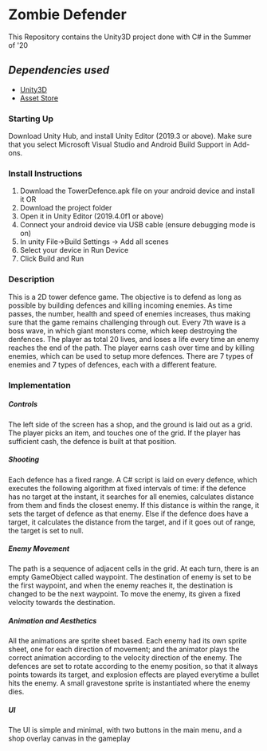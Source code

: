 # Zombie Defender
This Repository contains the Unity3D project done with C# in the Summer of '20
## _Dependencies used_
- [Unity3D](https://unity3d.com/get-unity/download)
- [Asset Store](https://assetstore.unity.com/)

### Starting Up
Download Unity Hub, and install Unity Editor (2019.3 or above). Make sure that you select Microsoft Visual Studio and Android Build Support in Add-ons.

### Install Instructions
1. Download the TowerDefence.apk file on your android device and install it
OR
1. Download the project folder
2. Open it in Unity Editor (2019.4.0f1 or above)
3. Connect your android device via USB cable (ensure debugging mode is on)
4. In unity File->Build Settings -> Add all scenes
5. Select your device in Run Device
6. Click Build and Run

### Description
This is a 2D tower defence game. The objective is to defend as long as possible by building defences and killing incoming enemies. As time passes, the number, health and speed of enemies increases, thus making sure that the game remains challenging through out. Every 7th wave is a boss wave, in which giant monsters come, which keep destroying the denfences. The player as total 20 lives, and loses a life every time an enemy reaches the end of the path. The player earns cash over time and by killing enemies, which can be used to setup more defences. There are 7 types of enemies and 7 types of defences, each with a different feature.

### Implementation
##### Controls
The left side of the screen has a shop, and the ground is laid out as a grid. The player picks an item, and touches one of the grid. If the player has sufficient cash, the defence is built at that position.
##### Shooting
Each defence has a fixed range. A C# script is laid on every defence, which executes the following algorithm at fixed intervals of time: if the defence has no target at the instant, it searches for all enemies, calculates distance from them and finds the closest enemy. If this distance is within the range, it sets the target of defence as that enemy. Else if the defence does have a target, it calculates the distance from the target, and if it goes out of range, the target is set to null.

##### Enemy Movement
The path is a sequence of adjacent cells in the grid. At each turn, there is an empty GameObject called waypoint. The destination of enemy is set to be the first waypoint, and when the enemy reaches it, the destination is changed to be the next waypoint. To move the enemy, its given a fixed velocity towards the destination.
##### Animation and Aesthetics
All the animations are sprite sheet based. Each enemy had its own sprite sheet, one for each direction of movement; and the animator plays the correct animation according to the velocity direction of the enemy. The defences are set to rotate according to the enemy position, so that it always points towards its target, and explosion effects are played everytime a bullet hits the enemy. A small gravestone sprite is instantiated where the enemy dies.

##### UI
The UI is simple and minimal, with two buttons in the main menu, and a shop overlay canvas in the gameplay



